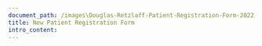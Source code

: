 ```yaml
---
document_path: /images\Douglas-Retzlaff-Patient-Registration-Form-2022.pdf
title: New Patient Registration Form
intro_content:
---
```

